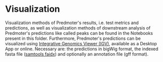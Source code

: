 # Visualization
Visualization methods of Predmoter's results, i.e. test metrics and predictions, as
well as visualization methods of downstream analysis of Predmoter's predictions
like called peaks can be found in the Notebooks present in this folder.
Furthermore, Predmoter's predictions can be visualized using
[Integrative Genomics Viewer (IGV)](https://igv.org), available as a Desktop App or
online. Necessary are: the predictions in bigWig format, the indexed fasta file
([samtools faidx](https://www.htslib.org/doc/samtools-faidx.html)) and optionally
an annotation file (gff format).
